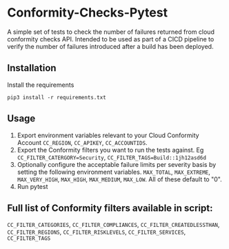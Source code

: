 # Conformity-Checks-Pytest
A simple set of tests to check the number of failures returned from cloud conformity checks API. Intended to be used as part of a CICD pipeline to verify the number of failures introduced after a build has been deployed.

## Installation

Install the requirements
```
pip3 install -r requirements.txt
```

## Usage

1. Export environment variables relevant to your Cloud Conformity Account `CC_REGION`, `CC_APIKEY`, `CC_ACCOUNTIDS`.
2. Export the Conformity filters you want to run the tests against. Eg `CC_FILTER_CATERGORY=Security`, `CC_FILTER_TAGS=Build::1jh12asd6d`
3. Optionally configure the acceptable failure limits per severity basis by setting the following environment variables. `MAX_TOTAL`, `MAX_EXTREME`, `MAX_VERY_HIGH`, `MAX_HIGH`, `MAX_MEDIUM`, `MAX_LOW`. All of these default to "0".
4. Run pytest

## Full list of Conformity filters available in script:
`CC_FILTER_CATEGORIES`,
`CC_FILTER_COMPLIANCES`,
`CC_FILTER_CREATEDLESSTHAN`,
`CC_FILTER_REGIONS`,
`CC_FILTER_RISKLEVELS`,
`CC_FILTER_SERVICES`,
`CC_FILTER_TAGS`
